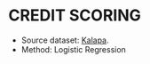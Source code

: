 # CREDIT SCORING

- Source dataset: [Kalapa](https://challenge.kalapa.vn/).
- Method: Logistic Regression
